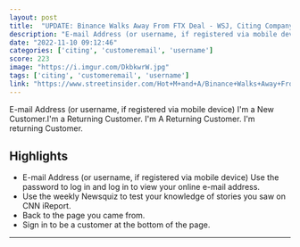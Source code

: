 ```yaml
---
layout: post
title:  "UPDATE: Binance Walks Away From FTX Deal - WSJ, Citing Company Statement"
description: "E-mail Address (or username, if registered via mobile device)  I'm a New Customer.I'm a Returning Customer. I'm A Returning Customer. I'm returning Customer."
date: "2022-11-10 09:12:46"
categories: ['citing', 'customeremail', 'username']
score: 223
image: "https://i.imgur.com/DkbkwrW.jpg"
tags: ['citing', 'customeremail', 'username']
link: "https://www.streetinsider.com/Hot+M+and+A/Binance+Walks+Away+From+FTX+Deal%2C+According+to+Company+Statement+--+WSJ/20823439.html"
---
```


E-mail Address (or username, if registered via mobile device)  I'm a New Customer.I'm a Returning Customer. I'm A Returning Customer. I'm returning Customer.

## Highlights

- E-mail Address (or username, if registered via mobile device) Use the password to log in and log in to view your online e-mail address.
- Use the weekly Newsquiz to test your knowledge of stories you saw on CNN iReport.
- Back to the page you came from.
- Sign in to be a customer at the bottom of the page.

---
